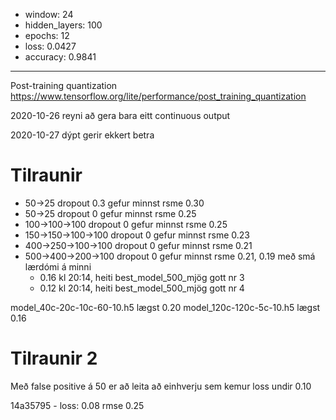 * window: 24
* hidden_layers: 100
* epochs: 12
* loss: 0.0427
* accuracy: 0.9841

---



Post-training quantization
https://www.tensorflow.org/lite/performance/post_training_quantization


2020-10-26
reyni að gera bara eitt continuous output

2020-10-27
dýpt gerir ekkert betra


# Tilraunir

* 50->25 dropout 0.3 gefur minnst rsme 0.30
* 50->25 dropout 0 gefur minnst rsme 0.25
* 100->100->100 dropout 0 gefur minnst rsme 0.25
* 150->150->100->100 dropout 0 gefur minnst rsme 0.23
* 400->250->100->100 dropout 0 gefur minnst rsme 0.21
* 500->400->200->100 dropout 0 gefur minnst rsme 0.21, 0.19 með smá lærdómi á minni
  * 0.16 kl 20:14, heiti best_model_500_mjög gott nr 3
  * 0.12 kl 20:14, heiti best_model_500_mjög gott nr 4

model_40c-20c-10c-60-10.h5 lægst 0.20
model_120c-120c-5c-10.h5 lægst 0.16

# Tilraunir 2
Með false positive á 50 er að leita að einhverju sem kemur loss undir 0.10

14a35795 - loss: 0.08 rmse 0.25
